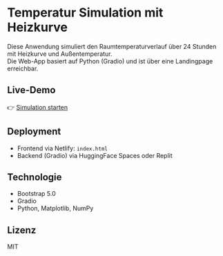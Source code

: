 # Temperatur Simulation mit Heizkurve

Diese Anwendung simuliert den Raumtemperaturverlauf über 24 Stunden mit Heizkurve und Außentemperatur.  
Die Web-App basiert auf Python (Gradio) und ist über eine Landingpage erreichbar.

## Live-Demo

👉 [Simulation starten](https://dein-gradio-link.hf.space)

## Deployment

- Frontend via Netlify: `index.html`
- Backend (Gradio) via HuggingFace Spaces oder Replit

## Technologie

- Bootstrap 5.0
- Gradio
- Python, Matplotlib, NumPy

## Lizenz

MIT
